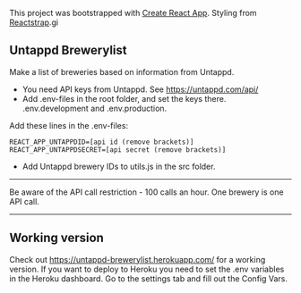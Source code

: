 This project was bootstrapped with [Create React App](https://github.com/facebook/create-react-app). Styling from [Reactstrap](https://reactstrap.github.io/).gi

## Untappd Brewerylist

Make a list of breweries based on information from Untappd. 

* You need API keys from Untappd. See https://untappd.com/api/
* Add .env-files in the root folder, and set the keys there. .env.development and .env.production. 

Add these lines in the .env-files:
```
REACT_APP_UNTAPPDID=[api id (remove brackets)]
REACT_APP_UNTAPPDSECRET=[api secret (remove brackets)]
```

* Add Untappd brewery IDs to utils.js in the src folder.

---

Be aware of the API call restriction - 100 calls an hour. One brewery is one API call.

---

## Working version

Check out https://untappd-brewerylist.herokuapp.com/ for a working version. If you want to deploy to Heroku you need to set the .env variables in the Heroku dashboard. Go to the settings tab and fill out the Config Vars.